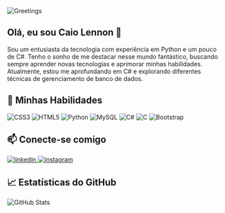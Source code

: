 
<body>
<div class="container">
  <div class="header">
    <img src="https://rishavanand.github.io/static/images/greetings.gif" alt="Greetings">
  </div>
  <div class="center">
    <h2>Olá, eu sou Caio Lennon 👋</h2>
    <div class="intro">
      Sou um entusiasta da tecnologia com experiência em Python e um pouco de C#. Tenho o sonho de me destacar nesse mundo fantástico, buscando sempre aprender novas tecnologias e aprimorar minhas habilidades. Atualmente, estou me aprofundando em C# e explorando diferentes técnicas de gerenciamento de banco de dados.
    </div>
  </div>
  <div class="center skills">
    <h2>🌟 Minhas Habilidades</h2>
    <img src="https://profilinator.rishav.dev/skills-assets/css3-original-wordmark.svg" alt="CSS3">
    <img src="https://profilinator.rishav.dev/skills-assets/html5-original-wordmark.svg" alt="HTML5">
    <img src="https://profilinator.rishav.dev/skills-assets/python-original.svg" alt="Python">
    <img src="https://profilinator.rishav.dev/skills-assets/mysql-original-wordmark.svg" alt="MySQL">
    <img src="https://profilinator.rishav.dev/skills-assets/csharp-original.svg" alt="C#">
    <img src="https://profilinator.rishav.dev/skills-assets/c-original.svg" alt="C">
    <img src="https://profilinator.rishav.dev/skills-assets/bootstrap-plain.svg" alt="Bootstrap">
  </div>
  <div class="center social-links">
    <h2>📫 Conecte-se comigo</h2>
    <a href="https://www.linkedin.com/in/caio-lennon-vandermuren-3990a5290?utm_source=share&utm_campaign=share_via&utm_content=profile&utm_medium=android_app">
      <img src="https://img.shields.io/badge/linkedin-%231E77B5.svg?&style=for-the-badge&logo=linkedin&logoColor=white" alt="linkedin">
    </a>
    <a href="https://instagram.com/caiolennon_dev" target="_blank">
      <img src="https://img.shields.io/badge/instagram-%23000000.svg?&style=for-the-badge&logo=instagram&logoColor=white" alt="instagram">
    </a>
  </div>
  <div class="center github-stats">
    <h2>📈 Estatísticas do GitHub</h2>
    <img src="https://github-readme-stats.vercel.app/api?username=FakeDoVander&show_icons=true&count_private=true&hide_border=true" alt="GitHub Stats">
  </div>
</div>
</body>
</html>
